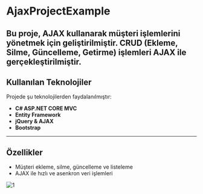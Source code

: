 # AjaxProjectExample
Bu proje, AJAX kullanarak müşteri işlemlerini yönetmek için geliştirilmiştir.
CRUD (Ekleme, Silme, Güncelleme, Getirme) işlemleri AJAX ile gerçekleştirilmiştir.
---

## Kullanılan Teknolojiler  
Projede şu teknolojilerden faydalanılmıştır:  
- **C# ASP.NET CORE MVC**  
- **Entity Framework**  
- **jQuery & AJAX**  
- **Bootstrap**  

---

## Özellikler 
- Müşteri ekleme, silme, güncelleme ve listeleme 
- AJAX ile hızlı ve asenkron veri işlemleri


![1](https://github.com/user-attachments/assets/6b1745af-a144-4bab-a04e-f7e95ca27705)
